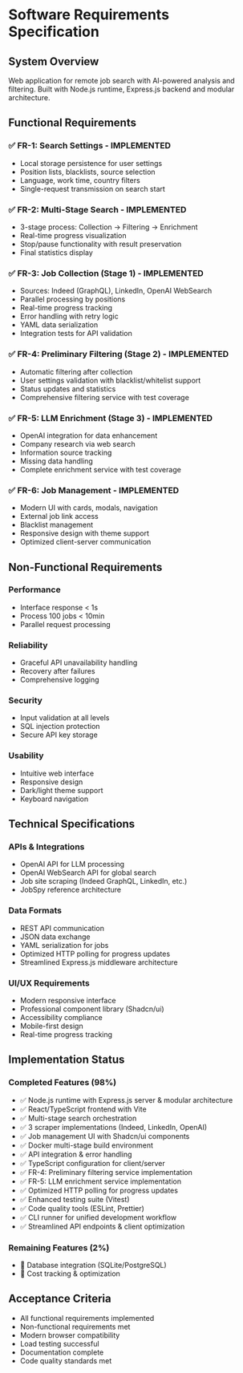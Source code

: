 # Software Requirements Specification

## System Overview

Web application for remote job search with AI-powered analysis and filtering. Built with Node.js runtime, Express.js backend and modular architecture.

## Functional Requirements

### ✅ FR-1: Search Settings - IMPLEMENTED

- Local storage persistence for user settings
- Position lists, blacklists, source selection
- Language, work time, country filters
- Single-request transmission on search start

### ✅ FR-2: Multi-Stage Search - IMPLEMENTED

- 3-stage process: Collection → Filtering → Enrichment
- Real-time progress visualization
- Stop/pause functionality with result preservation
- Final statistics display

### ✅ FR-3: Job Collection (Stage 1) - IMPLEMENTED

- Sources: Indeed (GraphQL), LinkedIn, OpenAI WebSearch
- Parallel processing by positions
- Real-time progress tracking
- Error handling with retry logic
- YAML data serialization
- Integration tests for API validation

### ✅ FR-4: Preliminary Filtering (Stage 2) - IMPLEMENTED

- Automatic filtering after collection
- User settings validation with blacklist/whitelist support
- Status updates and statistics
- Comprehensive filtering service with test coverage

### ✅ FR-5: LLM Enrichment (Stage 3) - IMPLEMENTED

- OpenAI integration for data enhancement
- Company research via web search
- Information source tracking
- Missing data handling
- Complete enrichment service with test coverage

### ✅ FR-6: Job Management - IMPLEMENTED

- Modern UI with cards, modals, navigation
- External job link access
- Blacklist management
- Responsive design with theme support
- Optimized client-server communication

## Non-Functional Requirements

### Performance

- Interface response < 1s
- Process 100 jobs < 10min
- Parallel request processing

### Reliability

- Graceful API unavailability handling
- Recovery after failures
- Comprehensive logging

### Security

- Input validation at all levels
- SQL injection protection
- Secure API key storage

### Usability

- Intuitive web interface
- Responsive design
- Dark/light theme support
- Keyboard navigation

## Technical Specifications

### APIs & Integrations

- OpenAI API for LLM processing
- OpenAI WebSearch API for global search
- Job site scraping (Indeed GraphQL, LinkedIn, etc.)
- JobSpy reference architecture

### Data Formats

- REST API communication
- JSON data exchange
- YAML serialization for jobs
- Optimized HTTP polling for progress updates
- Streamlined Express.js middleware architecture

### UI/UX Requirements

- Modern responsive interface
- Professional component library (Shadcn/ui)
- Accessibility compliance
- Mobile-first design
- Real-time progress tracking

## Implementation Status

### Completed Features (98%)

- ✅ Node.js runtime with Express.js server & modular architecture
- ✅ React/TypeScript frontend with Vite
- ✅ Multi-stage search orchestration
- ✅ 3 scraper implementations (Indeed, LinkedIn, OpenAI)
- ✅ Job management UI with Shadcn/ui components
- ✅ Docker multi-stage build environment
- ✅ API integration & error handling
- ✅ TypeScript configuration for client/server
- ✅ FR-4: Preliminary filtering service implementation
- ✅ FR-5: LLM enrichment service implementation
- ✅ Optimized HTTP polling for progress updates
- ✅ Enhanced testing suite (Vitest)
- ✅ Code quality tools (ESLint, Prettier)
- ✅ CLI runner for unified development workflow
- ✅ Streamlined API endpoints & client optimization

### Remaining Features (2%)

- 🔄 Database integration (SQLite/PostgreSQL)
- 🔄 Cost tracking & optimization

## Acceptance Criteria

- All functional requirements implemented
- Non-functional requirements met
- Modern browser compatibility
- Load testing successful
- Documentation complete
- Code quality standards met
